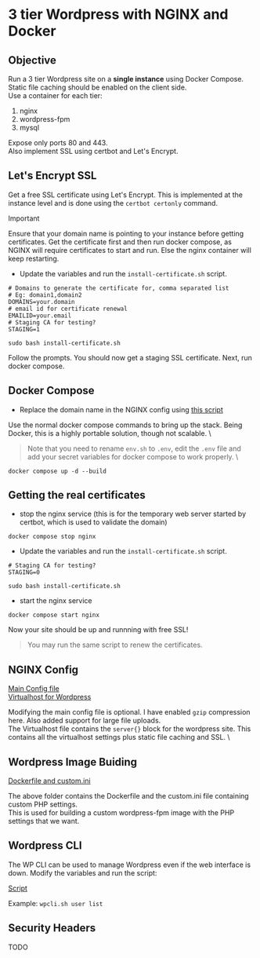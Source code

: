 # 3 tier Wordpress with NGINX and Docker

## Objective

Run a 3 tier Wordpress site on a **single instance** using Docker Compose. Static file caching should be enabled on the client side. \
Use a container for each tier:

1. nginx
2. wordpress-fpm
3. mysql

Expose only ports 80 and 443. \
Also implement SSL using certbot and Let's Encrypt.

## Let's Encrypt SSL

Get a free SSL certificate using Let's Encrypt. This is implemented at the instance level and is done using the `certbot certonly` command.

> [!IMPORTANT]
> Ensure that your domain name is pointing to your instance before getting certificates.
> Get the certificate first and then run docker compose, as NGINX will require certificates to start and run. Else the nginx container will keep restarting.

- Update the variables and run the `install-certificate.sh` script.

```shell
# Domains to generate the certificate for, comma separated list
# Eg: domain1,domain2
DOMAINS=your.domain
# email id for certificate renewal
EMAILID=your.email
# Staging CA for testing?
STAGING=1
```

```shell
sudo bash install-certificate.sh
```

Follow the prompts. You should now get a staging SSL certificate. Next, run docker compose.

## Docker Compose

- Replace the domain name in the NGINX config using [this script](nginx/replace-domain.sh)

Use the normal docker compose commands to bring up the stack. Being Docker, this is a highly portable solution, though not scalable. \

> Note that you need to rename `env.sh` to `.env`, edit the `.env` file and add your secret variables for docker compose to work properly. \

```
docker compose up -d --build
```

## Getting the real certificates

- stop the nginx service (this is for the temporary web server started by certbot, which is used to validate the domain)

`docker compose stop nginx`

- Update the variables and run the `install-certificate.sh` script.

```shell
# Staging CA for testing?
STAGING=0
```

```shell
sudo bash install-certificate.sh
```

- start the nginx service

`docker compose start nginx`

Now your site should be up and runnning with free SSL!

> You may run the same script to renew the certificates.

## NGINX Config

[Main Config file](nginx/nginx.conf) \
[Virtualhost for Wordpress](nginx/wp.conf)

Modifying the main config file is optional. I have enabled `gzip` compression here. Also added support for large file uploads. \
The Virtualhost file contains the `server{}` block for the wordpress site. This contains all the virtualhost settings plus static file caching and SSL. \

## Wordpress Image Buiding

[Dockerfile and custom.ini](wp)

The above folder contains the Dockerfile and the custom.ini file containing custom PHP settings. \
This is used for building a custom wordpress-fpm image with the PHP settings that we want.

## Wordpress CLI

The WP CLI can be used to manage Wordpress even if the web interface is down. Modify the variables and run the script:

[Script](wpcli.sh)

Example: `wpcli.sh user list`

## Security Headers

TODO
